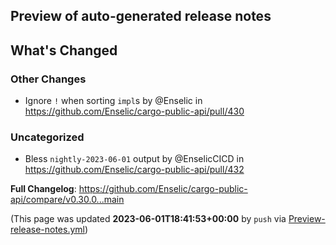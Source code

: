 ## Preview of auto-generated release notes
<!-- Release notes generated using configuration in .github/release.yml at main -->

## What's Changed
### Other Changes
* Ignore `!` when sorting `impl`s by @Enselic in https://github.com/Enselic/cargo-public-api/pull/430
### Uncategorized
* Bless `nightly-2023-06-01` output by @EnselicCICD in https://github.com/Enselic/cargo-public-api/pull/432


**Full Changelog**: https://github.com/Enselic/cargo-public-api/compare/v0.30.0...main


(This page was updated **2023-06-01T18:41:53+00:00** by `push` via [Preview-release-notes.yml](https://github.com/Enselic/cargo-public-api/actions/runs/5148029990))
